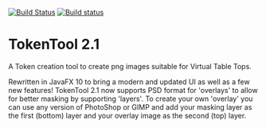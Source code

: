 [![Build Status](https://travis-ci.org/JamzTheMan/TokenTool.svg?branch=ci-fixes)](https://travis-ci.org/JamzTheMan/TokenTool)
[![Build status](https://ci.appveyor.com/api/projects/status/v0fve3b6uj3r8gwq?svg=true)](https://ci.appveyor.com/project/JamzTheMan/TokenTool)

# TokenTool 2.1
A Token creation tool to create png images suitable for Virtual Table Tops.

Rewritten in JavaFX 10 to bring a modern and updated UI as well as a few new features! TokenTool 2.1 now supports PSD format for 'overlays' to allow for better masking by supporting 'layers'. To create your own 'overlay' you can use any version of PhotoShop or GIMP and add your masking layer as the first (bottom) layer and your overlay image as the second (top) layer.
